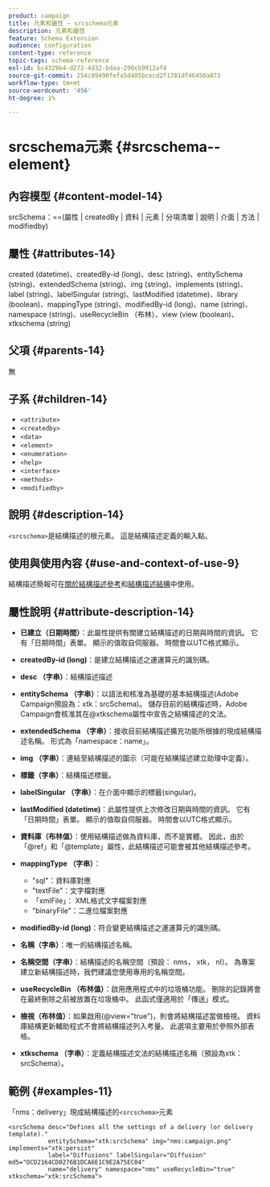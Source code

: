 ```yaml
---
product: campaign
title: 元素和屬性 — srcschema元素
description: 元素和屬性
feature: Schema Extension
audience: configuration
content-type: reference
topic-tags: schema-reference
exl-id: bc4329b4-d272-4d32-bdaa-290cb9912af4
source-git-commit: 254c89490fefa5d405bcecd2f1781df46450a873
workflow-type: tm+mt
source-wordcount: '456'
ht-degree: 1%

---
```


# srcschema元素 {#srcschema--element}


## 內容模型 {#content-model-14}

srcSchema：==(屬性 | createdBy | 資料 | 元素 | 分項清單 | 說明 | 介面 | 方法 | modifiedby)

## 屬性 {#attributes-14}

created (datetime)、createdBy-id (long)、desc (string)、entitySchema (string)、extendedSchema (string)、img (string)、implements (string)、label (string)、labelSingular (string)、lastModified (datetime)、library (boolean)、mappingType (string)、modifiedBy-id (long)、name (string)、namespace (string)、useRecycleBin （布林）、view (view (boolean)、xtkschema (string)

## 父項 {#parents-14}

無

## 子系 {#children-14}

* `<attribute>`
* `<createdby>`
* `<data>`
* `<element>`
* `<enumeration>`
* `<help>`
* `<interface>`
* `<methods>`
* `<modifiedby>`

## 說明 {#description-14}

`<srcschema>`是結構描述的根元素。 這是結構描述定義的輸入點。

## 使用與使用內容 {#use-and-context-of-use-9}

結構描述簡報可在[關於結構描述參考](../../../configuration/using/about-schema-reference.md)和[結構描述結構](../../../configuration/using/schema-structure.md)中使用。

## 屬性說明 {#attribute-description-14}

* **已建立（日期時間）**：此屬性提供有關建立結構描述的日期與時間的資訊。 它有「日期時間」表單。 顯示的值取自伺服器。 時間會以UTC格式顯示。
* **createdBy-id (long)**：是建立結構描述之運運算元的識別碼。
* **desc （字串）**：結構描述描述
* **entitySchema （字串）**：以語法和核准為基礎的基本結構描述(Adobe Campaign預設為：xtk：srcSchema)。 儲存目前的結構描述時，Adobe Campaign會核准其在@xtkschema屬性中宣告之結構描述的文法。
* **extendedSchema （字串）**：接收目前結構描述擴充功能所根據的現成結構描述名稱。 形式為「namespace：name」。
* **img （字串）**：連結至結構描述的圖示（可能在結構描述建立助理中定義）。
* **標籤（字串）**：結構描述標籤。
* **labelSingular （字串）**：在介面中顯示的標籤(singular)。
* **lastModified (datetime)**：此屬性提供上次修改日期與時間的資訊。 它有「日期時間」表單。 顯示的值取自伺服器。 時間會以UTC格式顯示。
* **資料庫（布林值）**：使用結構描述做為資料庫，而不是實體。 因此，由於「@ref」和「@template」屬性，此結構描述可能會被其他結構描述參考。
* **mappingType （字串）**：

   * &quot;sql&quot;：資料庫對應
   * &quot;textFile&quot;：文字檔對應
   * 「xmlFile」： XML格式文字檔案對應
   * &quot;binaryFile&quot;：二進位檔案對應

* **modifiedBy-id (long)**：符合變更結構描述之運運算元的識別碼。
* **名稱（字串）**：唯一的結構描述名稱。
* **名稱空間（字串）**：結構描述的名稱空間（預設： nms， xtk， nl）。 為專案建立新結構描述時，我們建議您使用專用的名稱空間。
* **useRecycleBin （布林值）**：啟用應用程式中的垃圾桶功能。 刪除的記錄將會在最終刪除之前被放置在垃圾桶中。 此函式僅適用於「傳送」模式。
* **檢視（布林值）**：如果啟用(@view=&quot;true&quot;)，則會將結構描述當做檢視。 資料庫結構更新輔助程式不會將結構描述列入考量。 此選項主要用於參照外部表格。
* **xtkschema （字串）**：定義結構描述文法的結構描述名稱（預設為xtk：srcSchema）。

## 範例 {#examples-11}

「nms：delivery」現成結構描述的`<srcschema>`元素

```
<srcSchema desc="Defines all the settings of a delivery (or delivery template)."  
           entitySchema="xtk:srcSchema" img="nms:campaign.png" implements="xtk:persist" 
           label="Diffusions" labelSingular="Diffusion" md5="DCD2164CD0276B1DCA6E1C9E2A75EC04"
           name="delivery" namespace="nms" useRecycleBin="true" xtkschema="xtk:srcSchema">
```
